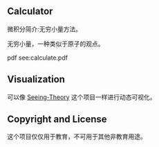 ## Calculator
微积分简介:无穷小量方法。

无穷小量，一种类似于原子的观点。

pdf see:calculate.pdf

## Visualization
可以像 [Seeing-Theory](https://github.com/seeingtheory/Seeing-Theory) 这个项目一样进行动态可视化。

## Copyright and License
这个项目仅仅用于教育，不可用于其他非教育用途。
